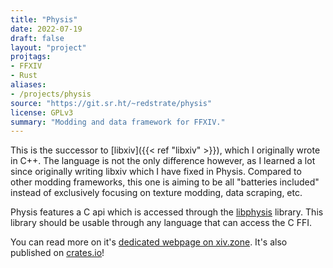 ```yaml
---
title: "Physis"
date: 2022-07-19
draft: false
layout: "project"
projtags:
- FFXIV
- Rust
aliases:
- /projects/physis
source: "https://git.sr.ht/~redstrate/physis"
license: GPLv3
summary: "Modding and data framework for FFXIV."
---
```


This is the successor to [libxiv]({{< ref "libxiv" >}}), which I originally wrote in C++. The language is not the only
difference however, as I learned a lot since originally writing libxiv which I have fixed in Physis. Compared to other
modding frameworks, this one is aiming to be all "batteries included" instead of exclusively focusing on texture modding,
data scraping, etc.

Physis features a C api which is accessed through the [libphysis](https://git.sr.ht/~redstrate/libphysis) library. This
library should be usable through any language that can access the C FFI.

You can read more on it's [dedicated webpage on xiv.zone](https://xiv.zone/physis/). It's also published on [crates.io](https://crates.io/crates/physis)!
